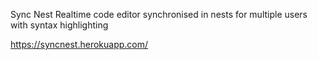 Sync Nest Realtime code editor synchronised in nests for multiple users with syntax highlighting

https://syncnest.herokuapp.com/

